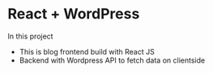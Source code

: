 # React + WordPress

In this project
  - This is blog frontend build with React JS
  - Backend with Wordpress API to fetch data on clientside

